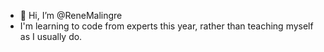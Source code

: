 - 👋 Hi, I’m @ReneMalingre
- I'm learning to code from experts this year, rather than teaching myself as I usually do.
